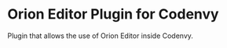 Orion Editor Plugin for Codenvy
===============================

Plugin that allows the use of Orion Editor inside Codenvy.